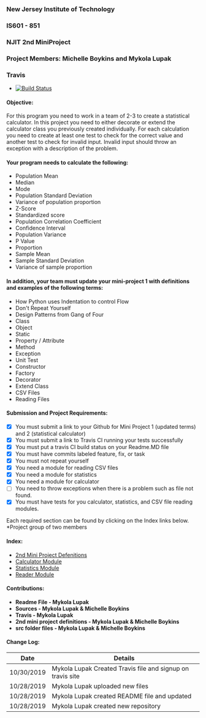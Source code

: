 ### New Jersey Institute of Technology
### IS601 - 851
### NJIT 2nd MiniProject
### Project Members: Michelle Boykins and Mykola Lupak
### Travis 
* [![Build Status](https://travis-ci.org/mykolatyniv/NJIT_2nd_MiniProject.svg?branch=master)](https://travis-ci.org/mykolatyniv/NJIT_2nd_MiniProject)

#### Objective:
For this program you need to work in a team of 2-3 to create a statistical calculator. In this project you need to either decorate or extend the calculator class you previously created individually. For each calculation you need to create at least one test to check for the correct value and another test to check for invalid input. Invalid input should throw an exception with a description of the problem.

#### Your program needs to calculate the following:

* Population Mean
* Median
* Mode
* Population Standard Deviation
* Variance of population proportion
* Z-Score
* Standardized score
* Population Correlation Coefficient
* Confidence Interval
* Population Variance
* P Value
* Proportion
* Sample Mean
* Sample Standard Deviation
* Variance of sample proportion

#### In addition, your team must update your mini-project 1 with definitions and examples of the following terms:

* How Python uses Indentation to control Flow
* Don't Repeat Yourself
* Design Patterns from Gang of Four
* Class
* Object
* Static
* Property / Attribute
* Method
* Exception
* Unit Test
* Constructor
* Factory
* Decorator
* Extend Class
* CSV Files
* Reading Files

#### Submission  and Project Requirements:

- [x]  You must submit a link to your Github for Mini Project 1 (updated terms) and 2 (statistical calculator) 
- [x] You must submit a link to Travis CI running your tests successfully
- [x] You must put a travis CI build status on your Readme.MD file
- [x] You must have commits labeled feature, fix, or task 
- [x] You must not repeat yourself
- [x] You need a module for reading CSV files
- [x] You need a module for statistics
- [x] You need a module for calculator
- [ ] You need to throw exceptions when there is a problem such as file not found.
- [x] You must have tests for you calculator, statistics, and CSV file reading modules.   

Each required section can be found by clicking on the Index links below.</br> 
*Project group of two members

#### Index:
* [2nd Mini Project Defenitions](https://github.com/mykolatyniv/NJIT-1st-MiniProject/blob/master/calculator.md)
* [Calculator Module](src/Calculator.py)
* [Statistics  Module](src/StatisticsTests.py)
* [Reader Module](src/CsvReader.py)
 
#### Contributions:
- **Readme File - Mykola Lupak**
- **Sources - Mykola Lupak & Michelle Boykins**
- **Travis - Mykola Lupak**
- **2nd mini project definitions - Mykola Lupak & Michelle Boykins**
- **src folder files - Mykola Lupak & Michelle Boykins**
 
#### Change Log:
|  Date  | Details  |  
|---|---|
|  10/30/2019  | Mykola Lupak Created Travis file and signup on travis site |  
|  10/28/2019  | Mykola Lupak uploaded new files |  
|  10/28/2019  | Mykola Lupak created README file and updated | 
|  10/28/2019  | Mykola Lupak created new repository |  

